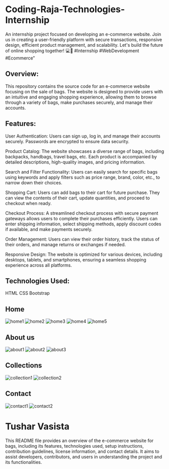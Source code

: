 # Coding-Raja-Technologies-Internship
An internship project focused on developing an e-commerce website. Join us in creating a user-friendly platform with secure transactions, responsive design, efficient product management, and scalability. Let's build the future of online shopping together! 💻🛒 #Internship #WebDevelopment #Ecommerce"

## Overview:

This repository contains the source code for an e-commerce website focusing on the sale of bags. The website is designed to provide users with an intuitive and engaging shopping experience, allowing them to browse through a variety of bags, make purchases securely, and manage their accounts.

## Features:

User Authentication: Users can sign up, log in, and manage their accounts securely. Passwords are encrypted to ensure data security.

Product Catalog: The website showcases a diverse range of bags, including backpacks, handbags, travel bags, etc. Each product is accompanied by detailed descriptions, high-quality images, and pricing information.

Search and Filter Functionality: Users can easily search for specific bags using keywords and apply filters such as price range, brand, color, etc., to narrow down their choices.

Shopping Cart: Users can add bags to their cart for future purchase. They can view the contents of their cart, update quantities, and proceed to checkout when ready.

Checkout Process: A streamlined checkout process with secure payment gateways allows users to complete their purchases efficiently. Users can enter shipping information, select shipping methods, apply discount codes if available, and make payments securely.

Order Management: Users can view their order history, track the status of their orders, and manage returns or exchanges if needed.

Responsive Design: The website is optimized for various devices, including desktops, tablets, and smartphones, ensuring a seamless shopping experience across all platforms.

## Technologies Used:

HTML
CSS 
Bootstrap

## Home
![home1](https://github.com/Vasista28/Coding-Raja-Technologies-Internship-E-commerce/assets/162462892/4dd8f996-a009-49bc-98b2-6a94aaed6563)
![home2](https://github.com/Vasista28/Coding-Raja-Technologies-Internship-E-commerce/assets/162462892/127664eb-1bb9-4505-be21-2a980256299f)
![home3](https://github.com/Vasista28/Coding-Raja-Technologies-Internship-E-commerce/assets/162462892/b9bad492-f2a6-4283-bb80-8c8816a98203)
![home4](https://github.com/Vasista28/Coding-Raja-Technologies-Internship-E-commerce/assets/162462892/3893d4c0-c9ae-43eb-8eab-cb82f5e1c489)
![home5](https://github.com/Vasista28/Coding-Raja-Technologies-Internship-E-commerce/assets/162462892/20ee6576-3099-4017-8f03-04c6f946298d)

## About us
![about1](https://github.com/Vasista28/Coding-Raja-Technologies-Internship-E-commerce/assets/162462892/f80e299b-c2cb-461c-8541-f21efecf45e6)
![about2](https://github.com/Vasista28/Coding-Raja-Technologies-Internship-E-commerce/assets/162462892/f0b95d9e-9875-4596-9b09-bf4a7b8de823)
![about3](https://github.com/Vasista28/Coding-Raja-Technologies-Internship-E-commerce/assets/162462892/77573dbf-0979-490d-b5c9-8dd7e7022a23)

## Collections
![collection1](https://github.com/Vasista28/Coding-Raja-Technologies-Internship-E-commerce/assets/162462892/769b0d68-a4c1-4d62-82da-2d60c13ddb17)
![collection2](https://github.com/Vasista28/Coding-Raja-Technologies-Internship-E-commerce/assets/162462892/e2611ac7-f859-4fc1-9613-a60e48bc1925)

## Contact
![contact1](https://github.com/Vasista28/Coding-Raja-Technologies-Internship-E-commerce/assets/162462892/cab48422-abd3-4a4b-9451-ce28675301ab)
![contact2](https://github.com/Vasista28/Coding-Raja-Technologies-Internship-E-commerce/assets/162462892/f3320ae5-1a3c-4192-aa87-3e746978e0ae)

# Tushar Vasista 

This README file provides an overview of the e-commerce website for bags, including its features, technologies used, setup instructions, contribution guidelines, license information, and contact details. It aims to assist developers, contributors, and users in understanding the project and its functionalities.
